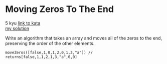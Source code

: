 # Moving Zeros To The End
5 kyu
[link to kata](https://www.codewars.com/kata/52597aa56021e91c93000cb0/train/javascript)
<br>
[my solution](./kata.js)

Write an algorithm that takes an array and moves all of the zeros to the end, preserving the order of the other elements.
```
moveZeros([false,1,0,1,2,0,1,3,"a"]) // returns[false,1,1,2,1,3,"a",0,0]
```